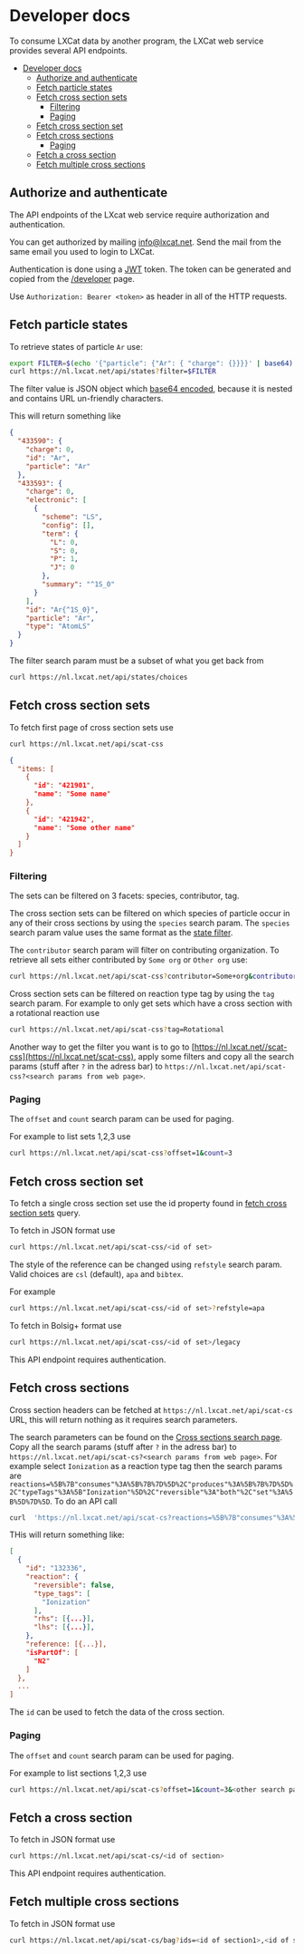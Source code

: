 <!--
SPDX-FileCopyrightText: LXCat team

SPDX-License-Identifier: AGPL-3.0-or-later
-->

# Developer docs

To consume LXCat data by another program, the LXCat web service provides several API endpoints.

- [Developer docs](#developer-docs)
  - [Authorize and authenticate](#authorize-and-authenticate)
  - [Fetch particle states](#fetch-particle-states)
  - [Fetch cross section sets](#fetch-cross-section-sets)
    - [Filtering](#filtering)
    - [Paging](#paging)
  - [Fetch cross section set](#fetch-cross-section-set)
  - [Fetch cross sections](#fetch-cross-sections)
    - [Paging](#paging-1)
  - [Fetch a cross section](#fetch-a-cross-section)
  - [Fetch multiple cross sections](#fetch-multiple-cross-sections)

## Authorize and authenticate

The API endpoints of the LXcat web service require authorization and authentication.

You can get authorized by mailing [info@lxcat.net](mailto:info@lxcat.net?subject=LXCat%20developer%20request&body=Hi%20LXCat%20administrator%2C%0AI%20would%20like%20permission%20to%20use%20the%20API.).
Send the mail from the same email you used to login to LXCat.

Authentication is done using a [JWT](https://jwt.io) token. 
The token can be generated and copied from the [/developer](/developer) page.

Use `Authorization: Bearer <token>` as header in all of the HTTP requests.

## Fetch particle states

To retrieve states of particle `Ar` use:

```bash
export FILTER=$(echo '{"particle": {"Ar": { "charge": {}}}}' | base64)
curl https://nl.lxcat.net/api/states?filter=$FILTER
```
The filter value is JSON object which [base64 encoded](https://developer.mozilla.org/en-US/docs/Glossary/Base64), because it is nested and contains URL un-friendly characters. 

This will return something like

```json
{
  "433590": {
    "charge": 0,
    "id": "Ar",
    "particle": "Ar"
  },
  "433593": {
    "charge": 0,
    "electronic": [
      {
        "scheme": "LS",
        "config": [],
        "term": {
          "L": 0,
          "S": 0,
          "P": 1,
          "J": 0
        },
        "summary": "^1S_0"
      }
    ],
    "id": "Ar{^1S_0}",
    "particle": "Ar",
    "type": "AtomLS"
  }
}
```

The filter search param must be a subset of what you get back from

```bash
curl https://nl.lxcat.net/api/states/choices
```

## Fetch cross section sets

To fetch first page of cross section sets use

```bash
curl https://nl.lxcat.net/api/scat-css
```

```json
{
  "items: [
    {
      "id": "421901",
      "name": "Some name"
    },
    {
      "id": "421942",
      "name": "Some other name"
    }
  ]
}
```

### Filtering

The sets can be filtered on 3 facets: species, contributor, tag.

The cross section sets can be filtered on which species of particle occur in any of their cross sections by using the `species` search param. The `species` search param value uses the same format as the [state filter](#fetch-particle-states).

The `contributor` search param will filter on contributing organization. 
To retrieve all sets either contributed by `Some org` or `Other org` use:

```bash
curl https://nl.lxcat.net/api/scat-css?contributor=Some+org&contributor=Other+org
```

Cross section sets can be filtered on reaction type tag by using the `tag` search param.
For example to only get sets which have a cross section with a rotational reaction use

```bash
curl https://nl.lxcat.net/api/scat-css?tag=Rotational
```

Another way to get the filter you want is to go to [https://nl.lxcat.net//scat-css](https://nl.lxcat.net/scat-css), apply some filters and copy all the search params (stuff after `?` in the adress bar) to `https://nl.lxcat.net/api/scat-css?<search params from web page>`.

### Paging

The `offset` and `count` search param can be used for paging.

For example to list sets 1,2,3 use

```bash
curl https://nl.lxcat.net/api/scat-css?offset=1&count=3
```

## Fetch cross section set

To fetch a single cross section set use the id property found in [fetch cross section sets](#fetch-cross-section-sets) query.

To fetch in JSON format use

```bash
curl https://nl.lxcat.net/api/scat-css/<id of set>
```

The style of the reference can be changed using `refstyle` search param.
Valid choices are `csl` (default), `apa` and `bibtex`.

For example

```bash
curl https://nl.lxcat.net/api/scat-css/<id of set>?refstyle=apa
```

To fetch in Bolsig+ format use

```bash
curl https://nl.lxcat.net/api/scat-css/<id of set>/legacy
```

This API endpoint requires authentication.

## Fetch cross sections

Cross section headers can be fetched at `https://nl.lxcat.net/api/scat-cs` URL, this will return nothing as it requires search parameters.

The search parameters can be found on the [Cross sections search page](https://nl.lxcat.net/scat-cs). Copy all the search params (stuff after `?` in the adress bar) to `https://nl.lxcat.net/api/scat-cs?<search params from web page>`.
For example select `Ionization` as a reaction type tag then the search params are `reactions=%5B%7B"consumes"%3A%5B%7B%7D%5D%2C"produces"%3A%5B%7B%7D%5D%2C"typeTags"%3A%5B"Ionization"%5D%2C"reversible"%3A"both"%2C"set"%3A%5B%5D%7D%5D`. To do an API call 

```bash
curl  'https://nl.lxcat.net/api/scat-cs?reactions=%5B%7B"consumes"%3A%5B%7B%7D%5D%2C"produces"%3A%5B%7B%7D%5D%2C"typeTags"%3A%5B"Ionization"%5D%2C"reversible"%3A"both"%2C"set"%3A%5B%5D%7D%5D'
```

THis will return something like:

```json
[
  {
    "id": "132336",
    "reaction": {
      "reversible": false,
      "type_tags": [
        "Ionization"
      ],
      "rhs": [{...}],
      "lhs": [{...}],
    },
    "reference: [{...}],
    "isPartOf": [
      "N2"
    ]
  },
  ...
]
```

The `id` can be used to fetch the data of the cross section.

### Paging

The `offset` and `count` search param can be used for paging.

For example to list sections 1,2,3 use

```bash
curl https://nl.lxcat.net/api/scat-cs?offset=1&count=3&<other search params>
```

## Fetch a cross section

To fetch in JSON format use

```bash
curl https://nl.lxcat.net/api/scat-cs/<id of section>
```

This API endpoint requires authentication.

## Fetch multiple cross sections

To fetch in JSON format use

```bash
curl https://nl.lxcat.net/api/scat-cs/bag?ids=<id of section1>,<id of section2>
```
